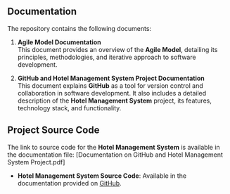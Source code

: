 ## Documentation

The repository contains the following documents:

1. **Agile Model Documentation**  
   This document provides an overview of the **Agile Model**, detailing its principles, methodologies, and iterative approach to software development.

2. **GitHub and Hotel Management System Project Documentation**  
   This document explains **GitHub** as a tool for version control and collaboration in software development.
    It also includes a detailed description of the **Hotel Management System** project, its features, technology stack, and functionality.

## Project Source Code
The link to source code for the **Hotel Management System** is available in the documentation file: [Documentation on GitHub and Hotel Management System Project.pdf]
- **Hotel Management System Source Code**: Available in the documentation provided on [GitHub](https://github.com/gemechis-elias/hotel-website).
